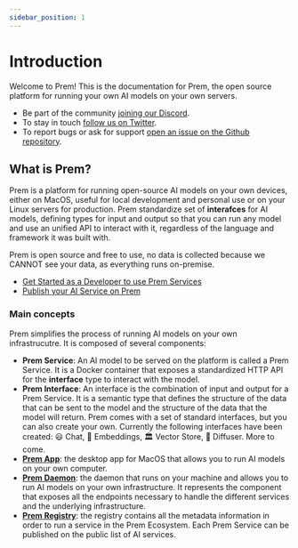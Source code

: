 ```yaml
---
sidebar_position: 1
---
```


# Introduction

Welcome to Prem! This is the documentation for Prem, the open source platform for running your own AI models on your own servers.

- Be part of the community [joining our Discord](https://discord.com/invite/kpKk6vYVAn).
- To stay in touch [follow us on Twitter](https://twitter.com/premai_io).
- To report bugs or ask for support [open an issue on the Github repository](https://github.com/premAI-io/prem-app).

## What is Prem?

Prem is a platform for running open-source AI models on your own devices, either on MacOS, useful for local development and personal use or on your Linux servers for production. Prem standardize set of **interafces** for AI models, defining types for input and output so that you can run any model and use an unified API to interact with it, regardless of the language and framework it was built with.

Prem is open source and free to use, no data is collected because we CANNOT see your data, as everything runs on-premise.

- [Get Started as a Developer to use Prem Services](/docs/category/usage)
- [Publish your AI Service on Prem](/docs/category/service-packaging/)

### Main concepts

Prem simplifies the process of running AI models on your own infrastrucutre. It is composed of several components:

- **Prem Service**: An AI model to be served on the platform is called a Prem Service. It is a Docker container that exposes a standardized HTTP API for the **interface** type to interact with the model.
- **Prem Interface**: An interface is the combination of input and output for a Prem Service. It is a semantic type that defines the structure of the data that can be sent to the model and the structure of the data that the model will return. Prem comes with a set of standard interfaces, but you can also create your own. Currently the following interfaces have been created: 😃 Chat, 📕 Embeddings, 🏛️ Vector Store, 🎨 Diffuser. More to come.
- [**Prem App**](/docs/category/prem-app/): the desktop app for MacOS that allows you to run AI models on your own computer.
- [**Prem Daemon**](/docs/category/prem-daemon/): the daemon that runs on your machine and allows you to run AI models on your own infrastructure. It represents the component that exposes all the endpoints necessary to handle the different services and the underlying infrastructure.
- [**Prem Registry**](/docs/registry/): the registry contains all the metadata information in order to run a service in the Prem Ecosystem. Each Prem Service can be published on the public list of AI services.
